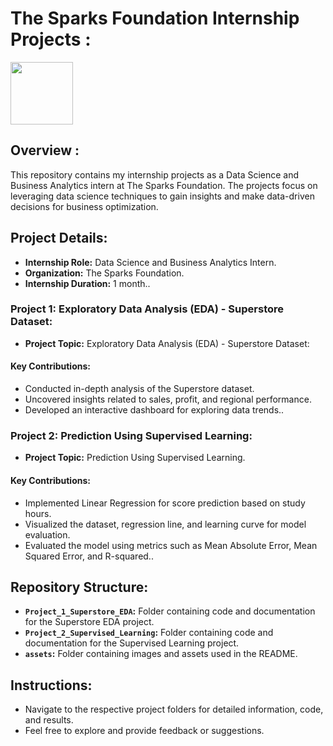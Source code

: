 # The Sparks Foundation Internship Projects :

<img src="https://github.com/Ayushmi-Adh/The-Sparks-Foundation-Projects/assets/132826306/9b621816-1d5b-4b4e-870a-d132592a8e5e" width="100">

## Overview :

This repository contains my internship projects as a Data Science and Business Analytics intern at The Sparks Foundation. The projects focus on leveraging data science techniques to gain insights and make data-driven decisions for business optimization.

## Project Details:

- **Internship Role:** Data Science and Business Analytics Intern.
- **Organization:** The Sparks Foundation.
- **Internship Duration:** 1 month..

### Project 1: Exploratory Data Analysis (EDA) - Superstore Dataset:

- **Project Topic:** Exploratory Data Analysis (EDA) - Superstore Dataset:


#### Key Contributions:

- Conducted in-depth analysis of the Superstore dataset.
- Uncovered insights related to sales, profit, and regional performance.
- Developed an interactive dashboard for exploring data trends..

### Project 2: Prediction Using Supervised Learning:

- **Project Topic:** Prediction Using Supervised Learning.


#### Key Contributions:

- Implemented Linear Regression for score prediction based on study hours.
- Visualized the dataset, regression line, and learning curve for model evaluation.
- Evaluated the model using metrics such as Mean Absolute Error, Mean Squared Error, and R-squared..

## Repository Structure:

- **`Project_1_Superstore_EDA`:** Folder containing code and documentation for the Superstore EDA project.
- **`Project_2_Supervised_Learning`:** Folder containing code and documentation for the Supervised Learning project.
- **`assets`:** Folder containing images and assets used in the README.

## Instructions:

- Navigate to the respective project folders for detailed information, code, and results.
- Feel free to explore and provide feedback or suggestions.


